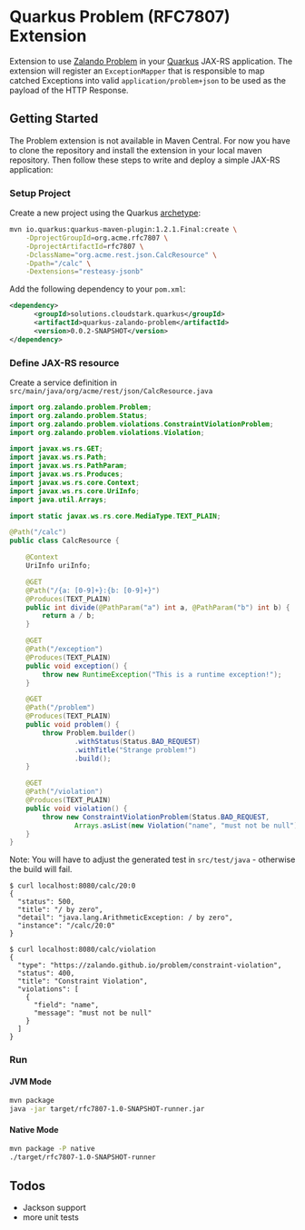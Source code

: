 # Quarkus Problem (RFC7807) Extension

Extension to use [Zalando Problem](https://github.com/zalando/problem) in your [Quarkus](https://quarkus.io) JAX-RS
application. The extension will register an `ExceptionMapper` that is responsible to map catched Exceptions into
valid `application/problem+json` to be used as the payload of the HTTP Response.

## Getting Started

The Problem extension is not available in Maven Central. For now you have to clone the repository and install the
extension in your local maven repository. Then follow these steps to write and deploy a simple JAX-RS application:

### Setup Project

Create a new project using the Quarkus [archetype](https://quarkus.io/guides/getting-started-guide#bootstrapping-the-project):

```bash
mvn io.quarkus:quarkus-maven-plugin:1.2.1.Final:create \
    -DprojectGroupId=org.acme.rfc7807 \
    -DprojectArtifactId=rfc7807 \
    -DclassName="org.acme.rest.json.CalcResource" \
    -Dpath="/calc" \
    -Dextensions="resteasy-jsonb"
```

Add the following dependency to your `pom.xml`:

```xml
<dependency>
      <groupId>solutions.cloudstark.quarkus</groupId>
      <artifactId>quarkus-zalando-problem</artifactId>
      <version>0.0.2-SNAPSHOT</version>
</dependency>
```

### Define JAX-RS resource

Create a service definition in `src/main/java/org/acme/rest/json/CalcResource.java`

```java
import org.zalando.problem.Problem;
import org.zalando.problem.Status;
import org.zalando.problem.violations.ConstraintViolationProblem;
import org.zalando.problem.violations.Violation;

import javax.ws.rs.GET;
import javax.ws.rs.Path;
import javax.ws.rs.PathParam;
import javax.ws.rs.Produces;
import javax.ws.rs.core.Context;
import javax.ws.rs.core.UriInfo;
import java.util.Arrays;

import static javax.ws.rs.core.MediaType.TEXT_PLAIN;

@Path("/calc")
public class CalcResource {

    @Context
    UriInfo uriInfo;

    @GET
    @Path("/{a: [0-9]+}:{b: [0-9]+}")
    @Produces(TEXT_PLAIN)
    public int divide(@PathParam("a") int a, @PathParam("b") int b) {
        return a / b;
    }

    @GET
    @Path("/exception")
    @Produces(TEXT_PLAIN)
    public void exception() {
        throw new RuntimeException("This is a runtime exception!");
    }

    @GET
    @Path("/problem")
    @Produces(TEXT_PLAIN)
    public void problem() {
        throw Problem.builder()
                .withStatus(Status.BAD_REQUEST)
                .withTitle("Strange problem!")
                .build();
    }

    @GET
    @Path("/violation")
    @Produces(TEXT_PLAIN)
    public void violation() {
        throw new ConstraintViolationProblem(Status.BAD_REQUEST,
                Arrays.asList(new Violation("name", "must not be null")));
    }
}
```

Note: You will have to adjust the generated test in `src/test/java` - otherwise the build will fail.

```
$ curl localhost:8080/calc/20:0
{
  "status": 500,
  "title": "/ by zero",
  "detail": "java.lang.ArithmeticException: / by zero",
  "instance": "/calc/20:0"
}

$ curl localhost:8080/calc/violation
{
  "type": "https://zalando.github.io/problem/constraint-violation",
  "status": 400,
  "title": "Constraint Violation",
  "violations": [
    {
      "field": "name",
      "message": "must not be null"
    }
  ]
}
```

### Run

#### JVM Mode

```bash
mvn package
java -jar target/rfc7807-1.0-SNAPSHOT-runner.jar
```

#### Native Mode

```bash
mvn package -P native
./target/rfc7807-1.0-SNAPSHOT-runner
```

## Todos

- Jackson support
- more unit tests
